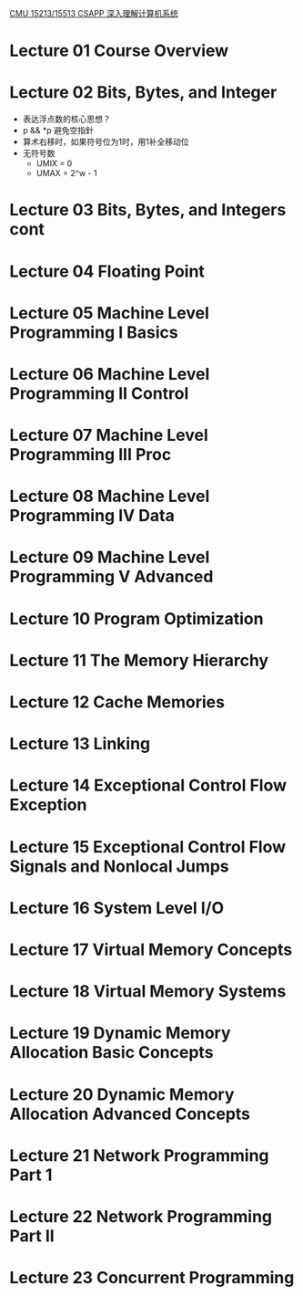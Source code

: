 [CMU 15213/15513 CSAPP 深入理解计算机系统](https://www.youtube.com/watch?v=ScMxnXq6fbI&list=PLcQU3vbfgCc9sVAiHf5761UUApjZ3ZD3x&index=1)

# Lecture 01 Course Overview 



# Lecture 02 Bits, Bytes, and Integer

* 表达浮点数的核心思想？
* p && *p 避免空指針
* 算术右移时，如果符号位为1时，用1补全移动位
* 无符号数
  * UMIX = 0
  * UMAX = 2^w - 1

# Lecture 03 Bits, Bytes, and Integers cont



# Lecture 04 Floating Point 



# Lecture 05 Machine Level Programming I Basics



# Lecture 06 Machine Level Programming II Control



# Lecture 07 Machine Level Programming III Proc



# Lecture 08 Machine Level Programming IV Data



# Lecture 09 Machine Level Programming V Advanced 



# Lecture 10 Program Optimization



# Lecture 11 The Memory Hierarchy 



# Lecture 12 Cache Memories



# Lecture 13 Linking 



# Lecture 14 Exceptional Control Flow Exception 



# Lecture 15 Exceptional Control Flow Signals and Nonlocal Jumps



# Lecture 16 System Level I/O



# Lecture 17 Virtual Memory Concepts



# Lecture 18 Virtual Memory Systems



# Lecture 19 Dynamic Memory Allocation Basic Concepts



# Lecture 20 Dynamic Memory Allocation Advanced Concepts



# Lecture 21 Network Programming Part 1



# Lecture 22 Network Programming Part II 



# Lecture 23 Concurrent Programming

